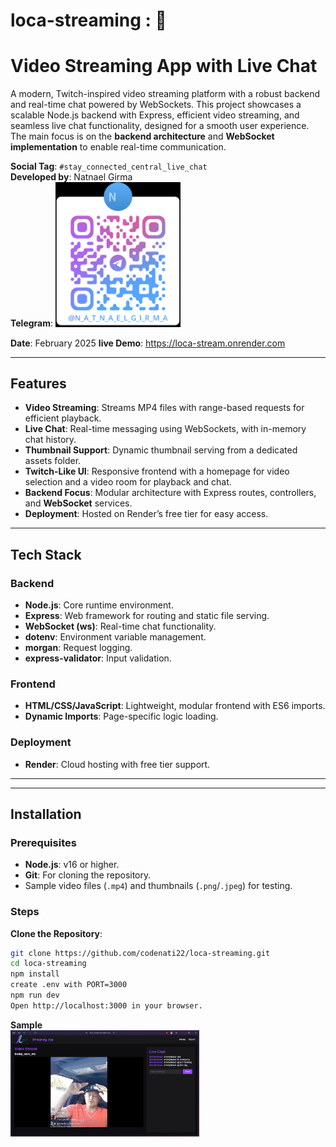 # loca-streaming : 🎉

# Video Streaming App with Live Chat

A modern, Twitch-inspired video streaming platform with a robust backend and real-time chat powered by WebSockets. This project showcases a scalable Node.js backend with Express, efficient video streaming, and seamless live chat functionality, designed for a smooth user experience. The main focus is on the **backend architecture** and **WebSocket implementation** to enable real-time communication.

**Social Tag**: `#stay_connected_central_live_chat`  
**Developed by**: Natnael Girma <br>
**Telegram**: <a href="https://t.me/n_a_t_n_a_e_l_g_i_r_m_a">
<img src="image-1.png" width="200" alt="Telegram QR Code"></a>

**Date**: February 2025
**live Demo**: https://loca-stream.onrender.com

---

## Features

- **Video Streaming**: Streams MP4 files with range-based requests for efficient playback.
- **Live Chat**: Real-time messaging using WebSockets, with in-memory chat history.
- **Thumbnail Support**: Dynamic thumbnail serving from a dedicated assets folder.
- **Twitch-Like UI**: Responsive frontend with a homepage for video selection and a video room for playback and chat.
- **Backend Focus**: Modular architecture with Express routes, controllers, and **WebSocket** services.
- **Deployment**: Hosted on Render’s free tier for easy access.

---

## Tech Stack

### Backend

- **Node.js**: Core runtime environment.
- **Express**: Web framework for routing and static file serving.
- **WebSocket (ws)**: Real-time chat functionality.
- **dotenv**: Environment variable management.
- **morgan**: Request logging.
- **express-validator**: Input validation.

### Frontend

- **HTML/CSS/JavaScript**: Lightweight, modular frontend with ES6 imports.
- **Dynamic Imports**: Page-specific logic loading.

### Deployment

- **Render**: Cloud hosting with free tier support.

---

---

## Installation

### Prerequisites

- **Node.js**: v16 or higher.
- **Git**: For cloning the repository.
- Sample video files (`.mp4`) and thumbnails (`.png`/`.jpeg`) for testing.

### Steps

**Clone the Repository**:

```bash
git clone https://github.com/codenati22/loca-streaming.git
cd loca-streaming
npm install
create .env with PORT=3000
npm run dev
Open http://localhost:3000 in your browser.


```

**Sample**
<br>
<img src="public\assets\image\screenshot.png" width="60%" height="auto">
